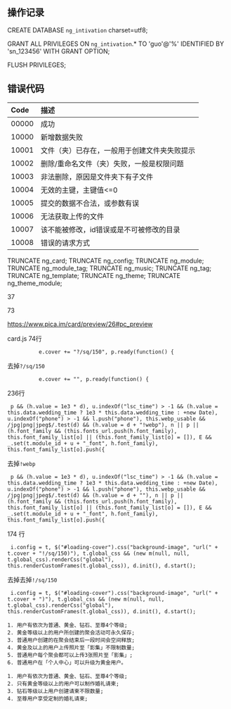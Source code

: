 ## 操作记录

CREATE DATABASE `ng_intivation` charset=utf8;

GRANT ALL PRIVILEGES ON `ng_intivation`.* TO 'guo'@'%' IDENTIFIED BY 'sn_123456' WITH GRANT OPTION;

FLUSH PRIVILEGES;

## 错误代码

| Code  | 描述  |
| :------------ | :------------ |
| 00000  | 成功  |
| 10000  | 新增数据失败  |
| 10001  | 文件（夹）已存在，一般用于创建文件夹失败提示 |
| 10002  | 删除/重命名文件（夹）失败，一般是权限问题  |
| 10003  | 非法删除，原因是文件夹下有子文件 |
| 10004  | 无效的主键，主键值<=0 |
| 10005  | 提交的数据不合法，或参数有误 |
| 10006  | 无法获取上传的文件 |
| 10007  | 该不能被修改，id错误或是不可被修改的目录 |
| 10008  | 错误的请求方式 |  


TRUNCATE ng_card;
TRUNCATE ng_config;
TRUNCATE ng_module;
TRUNCATE ng_module_tag;
TRUNCATE ng_music;
TRUNCATE ng_tag;
TRUNCATE ng_template;
TRUNCATE ng_theme;
TRUNCATE ng_theme_module;

37

73

https://www.pica.im/card/preview/26#pc_preview

card.js 74行

```angular2html
          e.cover += "?/sq/150", p.ready(function() {
```

去掉`?/sq/150`

```angular2html
          e.cover += "", p.ready(function() {
```

236行

```angular2html
 p && (h.value = 1e3 * d), u.indexOf("lsc_time") > -1 && (h.value = this.data.wedding_time ? 1e3 * this.data.wedding_time : +new Date), u.indexOf("phone") > -1 && l.push("phone"), this.webp_usable && /jpg|png|jpeg$/.test(d) && (h.value = d + "!webp"), n || p || (h.font_family && (this.fonts_url.push(h.font_family), this.font_family_list[o] || (this.font_family_list[o] = []), E && _.set(t.module_id + u + "_font", h.font_family), this.font_family_list[o].push({
```

去掉`!webp`

```angular2html
 p && (h.value = 1e3 * d), u.indexOf("lsc_time") > -1 && (h.value = this.data.wedding_time ? 1e3 * this.data.wedding_time : +new Date), u.indexOf("phone") > -1 && l.push("phone"), this.webp_usable && /jpg|png|jpeg$/.test(d) && (h.value = d + ""), n || p || (h.font_family && (this.fonts_url.push(h.font_family), this.font_family_list[o] || (this.font_family_list[o] = []), E && _.set(t.module_id + u + "_font", h.font_family), this.font_family_list[o].push({
```

174 行 

```angular2html
 i.config = t, $("#loading-cover").css("background-image", "url(" + t.cover + "!/sq/150)"), t.global_css && (new m(null, null, t.global_css).renderCss("global"), this.renderCustomFrames(t.global_css)), d.init(), d.start();
```

去掉去掉`!/sq/150`

```angular2html
 i.config = t, $("#loading-cover").css("background-image", "url(" + t.cover + ")"), t.global_css && (new m(null, null, t.global_css).renderCss("global"), this.renderCustomFrames(t.global_css)), d.init(), d.start();
```


```angular2html
1. 用户有依次为普通、黄金、钻石、至尊4个等级;
2. 黄金等级以上的用户所创建的聚会活动可永久保存;
3. 普通用户创建的在聚会结束后一段时间会空间释放;
4. 黄金及以上的用户上传照片至「影集」不限制数量;
5. 普通用户每个聚会都可以上传3张照片至「影集」;
6. 普通用户在「个人中心」可以升级为黄金用户。
```

```angular2html
1. 用户有依次为普通、黄金、钻石、至尊4个等级;
2. 只有黄金等级以上的用户可以制作婚礼请柬;
3. 钻石等级以上用户创建请柬不限数量;
4. 至尊用户享受定制的婚礼请柬;
```